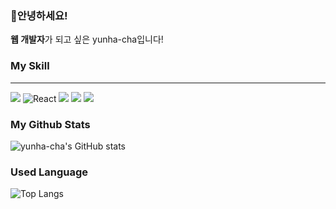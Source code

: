 ### 🌸안녕하세요!
<b>웹 개발자</b>가 되고 싶은 yunha-cha입니다!

### My Skill
---
<img src="https://img.shields.io/badge/JavaScript-F7DF1E?style=flat-square&logo=JavaScript&logoColor=white"/> <img alt="React" src="https://img.shields.io/badge/-React-45b8d8?style=flat-square&logo=react&logoColor=white" /> <img src="https://img.shields.io/badge/Flask-000000?style=flat-square&logo=Flask&logoColor=white"/> <img src="https://img.shields.io/badge/Firebase-FFCA28?style=flat-square&logo=Firebase&logoColor=white"/> <img src="https://img.shields.io/badge/MySQL-4479A1?style=flat-square&logo=MySQL&logoColor=white"/>


### My Github Stats
![yunha-cha's GitHub stats](https://github-readme-stats.vercel.app/api?username=yunha-cha&show_icons=true&theme=cobalt)

### Used Language
![Top Langs](https://github-readme-stats.vercel.app/api/top-langs/?username=yunha-cha&hide=TeX&layout=compact)
